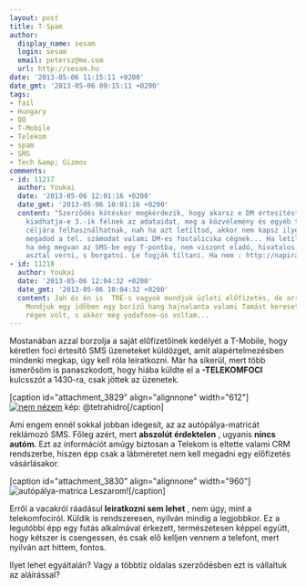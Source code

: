 ```yaml
---
layout: post
title: T-Spam
author:
  display_name: sesam
  login: sesam
  email: petersz@me.com
  url: http://sesam.hu
date: '2013-05-06 11:15:11 +0200'
date_gmt: '2013-05-06 09:15:11 +0200'
tags:
- fail
- Hungary
- QQ
- T-Mobile
- Telekom
- spam
- SMS
- Tech &amp; Gizmos
comments:
- id: 11217
  author: Youkai
  date: '2013-05-06 12:01:16 +0200'
  date_gmt: '2013-05-06 10:01:16 +0200'
  content: "Szerződés kötéskor megkérdezik, hogy akarsz e DM értesítést, meg hogy
    kiadhatja-e 3.-ik félnek az adataidat, meg a közvélemény és egyéb tudományos kutatás
    céljára felhasználhatnak, nah ha azt letíltod, akkor nem kapsz ilyet, max ha valahol
    megadod a tel. számodat valami DM-es fostalicska cégnek... Ha letíltattad, akkor
    ha még megvan az SMS-be egy T-pontba, nem viszont eladó, hivatalos, s ott lehet
    asztal verni, s borgatni. Le fogják tíltani. Ha nem : http://napirajz.hu/?p=1316\r\n\r\n:P"
- id: 11218
  author: Youkai
  date: '2013-05-06 12:04:32 +0200'
  date_gmt: '2013-05-06 10:04:32 +0200'
  content: Jah és én is  TRÉ-s vagyok mondjuk üzleti előfizetés, de arra nem küldenek.
    Mondjuk egy időben egy borízű hang hajnalanta valami Tamást keresett, de az már
    régen volt, s akkor még yodafone-os voltam...
---
```


Mostanában azzal borzolja a saját előfizetőinek kedélyét a T-Mobile, hogy kéretlen foci értesítő SMS üzeneteket küldözget, amit alapértelmezésben mindenki megkap, úgy kell róla leiratkozni. Már ha sikerül, mert több ismerősöm is panaszkodott, hogy hiába küldte el a **-TELEKOMFOCI** kulcsszót a 1430-ra, csak jöttek az üzenetek.

[caption id="attachment_3829" align="alignnone" width="612"][![nem nézem](http://sesam.hu/wp-content/uploads/2013/05/3b3d6452b51411e2931a22000aaa0ff5_7.jpg)](http://instagram.com/p/Y6JzjZLct2) kép: @tetrahidro[/caption]

Ami engem ennél sokkal jobban idegesít, az az autópálya-matricát reklámozó SMS. Főleg azért, mert **abszolút érdektelen** , ugyanis **nincs autóm**. Ezt az információt amúgy biztosan a Telekom is eltette valami CRM rendszerbe, hiszen épp csak a lábméretet nem kell megadni egy előfizetés vásárlásakor.

[caption id="attachment_3830" align="alignnone" width="960"]![autópálya-matrica](http://sesam.hu/wp-content/uploads/2013/05/Photo-341.png) Leszarom![/caption]

Erről a vacakról ráadásul **leiratkozni sem lehet** , nem úgy, mint a telekomfociról. Küldik is rendszeresen, nyilván mindig a legjobbkor. Ez a legutóbbi épp egy futás alkalmával érkezett, természetesen képpel együtt, hogy kétszer is csengessen, és csak elő kelljen vennem a telefont, mert nyilván azt hittem, fontos.

Ilyet lehet egyáltalán? Vagy a többtíz oldalas szerződésben ezt is vállaltuk az aláírással?
